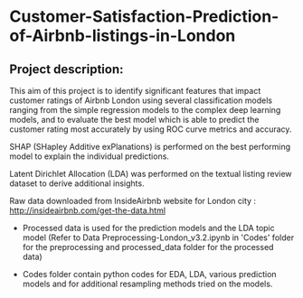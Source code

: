 # Customer-Satisfaction-Prediction-of-Airbnb-listings-in-London
## Project description:
This aim of this project is to identify significant features that impact customer ratings of Airbnb London using several classification models ranging from the simple regression models to the complex deep learning models, and to evaluate the best model which is able to predict the customer rating most accurately by using ROC curve metrics and accuracy.

SHAP (SHapley Additive exPlanations) is performed on the best performing model to explain the individual predictions.

Latent Dirichlet Allocation (LDA) was performed on the textual listing review dataset to derive additional insights. 

Raw data downloaded from InsideAirbnb website for London city : http://insideairbnb.com/get-the-data.html

- Processed data is used for the prediction models and the LDA topic model (Refer to Data Preprocessing-London_v3.2.ipynb in 'Codes' folder for the preprocessing and processed_data folder for the processed data)

- Codes folder contain python codes for EDA, LDA, various prediction models and for additional resampling methods tried on the models.
